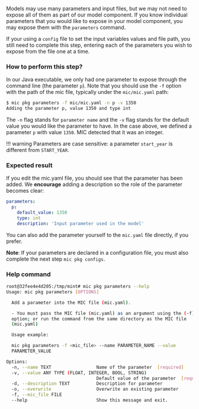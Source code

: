 Models may use many parameters and input files, but we may not need to expose all of them as part of our model component. If you know individual parameters that you would like to expose in your model component, you may expose them with the `parameters` command.

If your using a `config` file to set the input variables values and file path, you still need to complete this step, entering each of the parameters you wish to expose from the file one at a time.

### How to perform this step?

In our Java executable, we only had one parameter to expose through the command line (the parameter `p`). Note that you should use the `-f` option with the path of the mic file, typically under the `mic/mic.yaml` path:

```bash
$ mic pkg parameters -f mic/mic.yaml -n p -v 1350
Adding the parameter p, value 1350 and type int
```
The `-n` flag stands for `parameter name` and the `-v` flag stands for the default value you would like the parameter to have. In the case above, we defined a parameter `p` with value `1350`. MIC detected that it was an integer.

!!! warning
    Parameters are case sensitive: a parameter `start_year` is different from `START_YEAR`.

### Expected result

If you edit the mic.yaml file, you should see that the parameter has been added. We **encourage** adding a description so the role of the parameter becomes clear:

```yaml
parameters:
  p:
    default_value: 1350
    type: int
    description: 'Input parameter used in the model'
```

You can also add the parameter yourself to the `mic.yaml` file directly, if you prefer.

**Note**: If your parameters are declared in a configuration file, you must also complete the next step `mic pkg configs`.

### Help command

```bash
root@32fee4e4d205:/tmp/mint# mic pkg parameters --help
Usage: mic pkg parameters [OPTIONS]

  Add a parameter into the MIC file (mic.yaml).

  - You must pass the MIC file (mic.yaml) as an argument using the (-f)
  option; or run the command from the same directory as the MIC file
  (mic.yaml)

  Usage example:

  mic pkg parameters -f <mic_file> --name PARAMETER_NAME --value
  PARAMETER_VALUE

Options:
  -n, --name TEXT                 Name of the parameter  [required]
  -v, --value ANY TYPE (FLOAT, INTEGER, BOOL, STRING)
                                  Default value of the parameter  [required]
  -d, --description TEXT          Description for parameter
  -o, --overwrite                 Overwrite an existing parameter
  -f, --mic_file FILE
  --help                          Show this message and exit.
```
